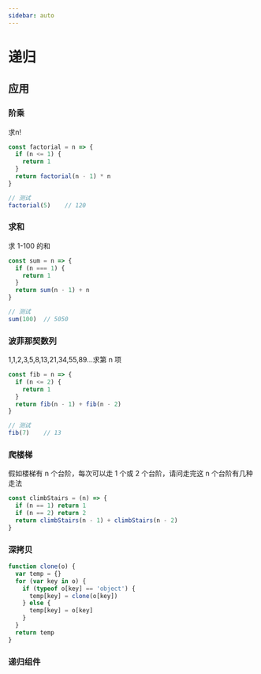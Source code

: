 ```yaml
---
sidebar: auto
---
```


# 递归

## 应用

### 阶乘

求n!

```js
const factorial = n => {
  if (n <= 1) {
    return 1
  }
  return factorial(n - 1) * n
}

// 测试
factorial(5)    // 120
```

### 求和

求 1-100 的和

```js
const sum = n => {
  if (n === 1) {
    return 1
  }
  return sum(n - 1) + n
}

// 测试
sum(100)  // 5050
```

### 波菲那契数列

1,1,2,3,5,8,13,21,34,55,89...求第 n 项

```js
const fib = n => {
  if (n <= 2) {
    return 1
  }
  return fib(n - 1) + fib(n - 2)
}

// 测试
fib(7)    // 13
```

### 爬楼梯

假如楼梯有 n 个台阶，每次可以走 1 个或 2 个台阶，请问走完这 n 个台阶有几种走法

```js
const climbStairs = (n) => {
  if (n == 1) return 1
  if (n == 2) return 2
  return climbStairs(n - 1) + climbStairs(n - 2)
}
```

### 深拷贝

```js
function clone(o) {
  var temp = {}
  for (var key in o) {
    if (typeof o[key] == 'object') {
      temp[key] = clone(o[key])
    } else {
      temp[key] = o[key]
    }
  }
  return temp
}
```

### 递归组件
